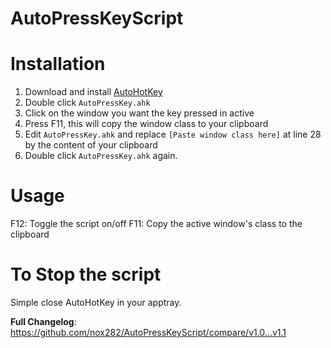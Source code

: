 # AutoPressKeyScript

# Installation
1. Download and install [AutoHotKey](https://www.autohotkey.com/)
2. Double click `AutoPressKey.ahk`
3. Click on the window you want the key pressed in active
4. Press F11, this will copy the window class to your clipboard
5. Edit `AutoPressKey.ahk` and replace `[Paste window class here]` at line 28 by the content of your clipboard
6. Double click `AutoPressKey.ahk` again.

# Usage
F12: Toggle the script on/off
F11: Copy the active window's class to the clipboard

# To Stop the script
Simple close AutoHotKey in your apptray.

**Full Changelog**: https://github.com/nox282/AutoPressKeyScript/compare/v1.0...v1.1